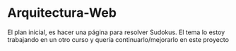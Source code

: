 # Arquitectura-Web
El plan inicial, es hacer una página para resolver Sudokus. El tema lo estoy trabajando en un otro curso y quería continuarlo/mejorarlo en este proyecto
